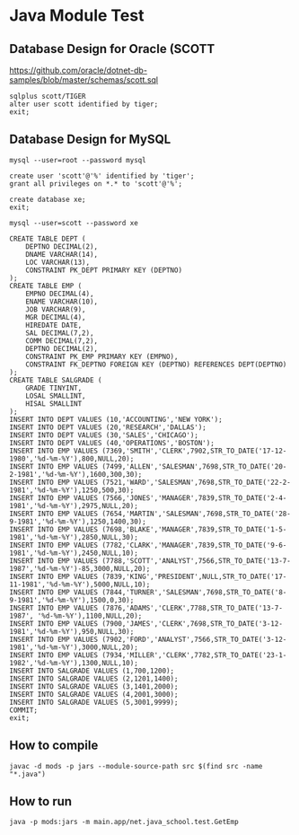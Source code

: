 # Java Module Test

## Database Design for Oracle (SCOTT 

https://github.com/oracle/dotnet-db-samples/blob/master/schemas/scott.sql

	sqlplus scott/TIGER
	alter user scott identified by tiger;
	exit;

## Database Design for MySQL

	mysql --user=root --password mysql
	
	create user 'scott'@'%' identified by 'tiger';
	grant all privileges on *.* to 'scott'@'%';
	
	create database xe;
	exit;
	
	mysql --user=scott --password xe
	
	CREATE TABLE DEPT (
	    DEPTNO DECIMAL(2),
	    DNAME VARCHAR(14),
	    LOC VARCHAR(13),
	    CONSTRAINT PK_DEPT PRIMARY KEY (DEPTNO) 
	);
	CREATE TABLE EMP (
	    EMPNO DECIMAL(4),
	    ENAME VARCHAR(10),
	    JOB VARCHAR(9),
	    MGR DECIMAL(4),
	    HIREDATE DATE,
	    SAL DECIMAL(7,2),
	    COMM DECIMAL(7,2),
	    DEPTNO DECIMAL(2),
	    CONSTRAINT PK_EMP PRIMARY KEY (EMPNO),
	    CONSTRAINT FK_DEPTNO FOREIGN KEY (DEPTNO) REFERENCES DEPT(DEPTNO)
	);
	CREATE TABLE SALGRADE ( 
	    GRADE TINYINT,
	    LOSAL SMALLINT,
	    HISAL SMALLINT 
	);
	INSERT INTO DEPT VALUES (10,'ACCOUNTING','NEW YORK');
	INSERT INTO DEPT VALUES (20,'RESEARCH','DALLAS');
	INSERT INTO DEPT VALUES (30,'SALES','CHICAGO');
	INSERT INTO DEPT VALUES (40,'OPERATIONS','BOSTON');
	INSERT INTO EMP VALUES (7369,'SMITH','CLERK',7902,STR_TO_DATE('17-12-1980','%d-%m-%Y'),800,NULL,20);
	INSERT INTO EMP VALUES (7499,'ALLEN','SALESMAN',7698,STR_TO_DATE('20-2-1981','%d-%m-%Y'),1600,300,30);
	INSERT INTO EMP VALUES (7521,'WARD','SALESMAN',7698,STR_TO_DATE('22-2-1981','%d-%m-%Y'),1250,500,30);
	INSERT INTO EMP VALUES (7566,'JONES','MANAGER',7839,STR_TO_DATE('2-4-1981','%d-%m-%Y'),2975,NULL,20);
	INSERT INTO EMP VALUES (7654,'MARTIN','SALESMAN',7698,STR_TO_DATE('28-9-1981','%d-%m-%Y'),1250,1400,30);
	INSERT INTO EMP VALUES (7698,'BLAKE','MANAGER',7839,STR_TO_DATE('1-5-1981','%d-%m-%Y'),2850,NULL,30);
	INSERT INTO EMP VALUES (7782,'CLARK','MANAGER',7839,STR_TO_DATE('9-6-1981','%d-%m-%Y'),2450,NULL,10);
	INSERT INTO EMP VALUES (7788,'SCOTT','ANALYST',7566,STR_TO_DATE('13-7-1987','%d-%m-%Y')-85,3000,NULL,20);
	INSERT INTO EMP VALUES (7839,'KING','PRESIDENT',NULL,STR_TO_DATE('17-11-1981','%d-%m-%Y'),5000,NULL,10);
	INSERT INTO EMP VALUES (7844,'TURNER','SALESMAN',7698,STR_TO_DATE('8-9-1981','%d-%m-%Y'),1500,0,30);
	INSERT INTO EMP VALUES (7876,'ADAMS','CLERK',7788,STR_TO_DATE('13-7-1987', '%d-%m-%Y'),1100,NULL,20);
	INSERT INTO EMP VALUES (7900,'JAMES','CLERK',7698,STR_TO_DATE('3-12-1981','%d-%m-%Y'),950,NULL,30);
	INSERT INTO EMP VALUES (7902,'FORD','ANALYST',7566,STR_TO_DATE('3-12-1981','%d-%m-%Y'),3000,NULL,20);
	INSERT INTO EMP VALUES (7934,'MILLER','CLERK',7782,STR_TO_DATE('23-1-1982','%d-%m-%Y'),1300,NULL,10);
	INSERT INTO SALGRADE VALUES (1,700,1200);
	INSERT INTO SALGRADE VALUES (2,1201,1400);
	INSERT INTO SALGRADE VALUES (3,1401,2000);
	INSERT INTO SALGRADE VALUES (4,2001,3000);
	INSERT INTO SALGRADE VALUES (5,3001,9999);
	COMMIT;
	exit;

## How to compile

	javac -d mods -p jars --module-source-path src $(find src -name "*.java")

## How to run
	
	java -p mods:jars -m main.app/net.java_school.test.GetEmp
